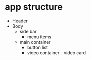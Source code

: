 # app structure

- Header
- Body
   - side bar
       - menu items
   - main container
       - button list
       - video container
             - video card    
